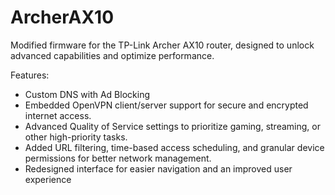 # ArcherAX10
Modified firmware for the TP-Link Archer AX10 router, designed to unlock advanced capabilities and optimize performance.

Features:
- Custom DNS with Ad Blocking
- Embedded OpenVPN client/server support for secure and encrypted internet access.
- Advanced Quality of Service settings to prioritize gaming, streaming, or other high-priority tasks.
- Added URL filtering, time-based access scheduling, and granular device permissions for better network management.
- Redesigned interface for easier navigation and an improved user experience
